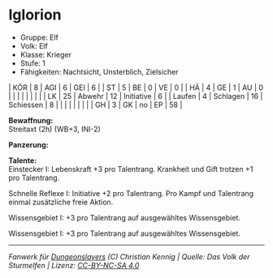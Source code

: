 # Iglorion  
- Gruppe: Elf  
- Volk: Elf  
- Klasse: Krieger  
- Stufe: 1  
- Fähigkeiten: Nachtsicht, Unsterblich, Zielsicher  


| KÖR    | 8  | AGI      | 6  | GEI        | 6  |
| ST     | 5  | BE       | 0  | VE         | 0  |
| HÄ     | 4  | GE       | 1  | AU         | 0  |
|        |    |          |    |            |    |
| LK     | 25 | Abwehr   | 12 | Initiative | 6  |
| Laufen | 4  | Schlagen | 16 | Schiessen  | 8  |
|        |    |          |    |            |    |
| GH     | 3  | GK       | no | EP         | 58 |


**Bewaffnung:**  
Streitaxt (2h) (WB+3, INI-2)

**Panzerung:**  


**Talente:**  
Einstecker I: Lebenskraft +3 pro Talentrang. Krankheit und Gift trotzen +1 pro Talentrang.

Schnelle Reflexe I: Initiative +2 pro Talentrang. Pro Kampf und Talentrang einmal zusätzliche freie Aktion.

Wissensgebiet I: +3 pro Talentrang auf ausgewähltes Wissensgebiet.

Wissensgebiet I: +3 pro Talentrang auf ausgewähltes Wissensgebiet.





___
*Fanwerk für [Dungeonslayers](https://www.dungeonslayers.net/) (C) Christian Kennig | Quelle: Das Volk der Sturmelfen | Lizenz: [CC-BY-NC-SA 4.0](https://creativecommons.org/licenses/by-nc-sa/4.0/deed.de)*